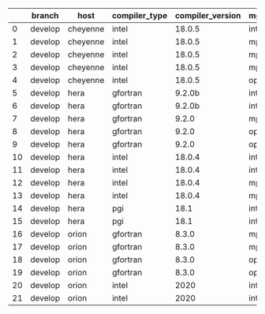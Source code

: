 |    | branch   | host     | compiler_type   | compiler_version   | mpi_type   | mpi_version   | o_g   | os    | unit_pass   | unit_fail   | system_pass   | system_fail   | example_pass   | example_fail   | nuopc_pass   | nuopc_fail   | build_passed   |
|----|----------|----------|-----------------|--------------------|------------|---------------|-------|-------|-------------|-------------|---------------|---------------|----------------|----------------|--------------|--------------|----------------|
|  0 | develop  | cheyenne | intel           | 18.0.5             | intelmpi   | 2018.4.274    | O     | Linux | fail        | fail        | fail          | fail          | fail           | fail           | queued       | queued       | True           |
|  1 | develop  | cheyenne | intel           | 18.0.5             | mpiuni     | none          | O     | Linux | fail        | fail        | fail          | fail          | fail           | fail           | queued       | queued       | True           |
|  2 | develop  | cheyenne | intel           | 18.0.5             | mpiuni     | none          | g     | Linux | fail        | fail        | fail          | fail          | fail           | fail           | queued       | queued       | True           |
|  3 | develop  | cheyenne | intel           | 18.0.5             | mpt        | 2.19          | g     | Linux | fail        | fail        | fail          | fail          | fail           | fail           | queued       | queued       | True           |
|  4 | develop  | cheyenne | intel           | 18.0.5             | openmpi    | 3.1.4         | O     | Linux | fail        | fail        | fail          | fail          | fail           | fail           | queued       | queued       | True           |
|  5 | develop  | hera     | gfortran        | 9.2.0b             | intelmpi   | 2020          | O     | Linux | fail        | fail        | fail          | fail          | fail           | fail           | 50           | 0            | True           |
|  6 | develop  | hera     | gfortran        | 9.2.0b             | intelmpi   | 2020          | g     | Linux | fail        | fail        | fail          | fail          | fail           | fail           | 50           | 0            | True           |
|  7 | develop  | hera     | gfortran        | 9.2.0              | mpiuni     | None          | g     | Linux | fail        | fail        | fail          | fail          | fail           | fail           | 0            | 50           | False          |
|  8 | develop  | hera     | gfortran        | 9.2.0              | openmpi    | 3.1.4         | O     | Linux | fail        | fail        | fail          | fail          | fail           | fail           | 50           | 0            | True           |
|  9 | develop  | hera     | gfortran        | 9.2.0              | openmpi    | 3.1.4         | g     | Linux | fail        | fail        | fail          | fail          | fail           | fail           | 50           | 0            | True           |
| 10 | develop  | hera     | intel           | 18.0.4             | intelmpi   | 2018.4.274    | O     | Linux | fail        | fail        | fail          | fail          | fail           | fail           | 50           | 0            | True           |
| 11 | develop  | hera     | intel           | 18.0.4             | intelmpi   | 2018.4.274    | g     | Linux | fail        | fail        | fail          | fail          | fail           | fail           | 50           | 0            | True           |
| 12 | develop  | hera     | intel           | 18.0.4             | mpiuni     | None          | O     | Linux | fail        | fail        | fail          | fail          | fail           | fail           | 0            | 50           | False          |
| 13 | develop  | hera     | intel           | 18.0.4             | mpiuni     | None          | g     | Linux | fail        | fail        | fail          | fail          | fail           | fail           | 0            | 50           | False          |
| 14 | develop  | hera     | pgi             | 18.1               | intelmpi   | 2018.0.4      | O     | Linux | fail        | fail        | fail          | fail          | fail           | fail           | 0            | 50           | False          |
| 15 | develop  | hera     | pgi             | 18.1               | intelmpi   | 2018.0.4      | g     | Linux | fail        | fail        | fail          | fail          | fail           | fail           | 0            | 50           | False          |
| 16 | develop  | orion    | gfortran        | 8.3.0              | mpiuni     | None          | O     | Linux | fail        | fail        | fail          | fail          | fail           | fail           | 0            | 50           | False          |
| 17 | develop  | orion    | gfortran        | 8.3.0              | mpiuni     | None          | g     | Linux | fail        | fail        | fail          | fail          | fail           | fail           | 0            | 50           | False          |
| 18 | develop  | orion    | gfortran        | 8.3.0              | openmpi    | 4.0.2         | O     | Linux | fail        | fail        | fail          | fail          | fail           | fail           | 50           | 0            | True           |
| 19 | develop  | orion    | gfortran        | 8.3.0              | openmpi    | 4.0.2         | g     | Linux | fail        | fail        | fail          | fail          | fail           | fail           | 50           | 0            | True           |
| 20 | develop  | orion    | intel           | 2020               | intelmpi   | 2020.2        | O     | Linux | fail        | fail        | fail          | fail          | fail           | fail           | 50           | 0            | True           |
| 21 | develop  | orion    | intel           | 2020               | intelmpi   | 2020.2        | g     | Linux | fail        | fail        | fail          | fail          | fail           | fail           | 50           | 0            | True           |